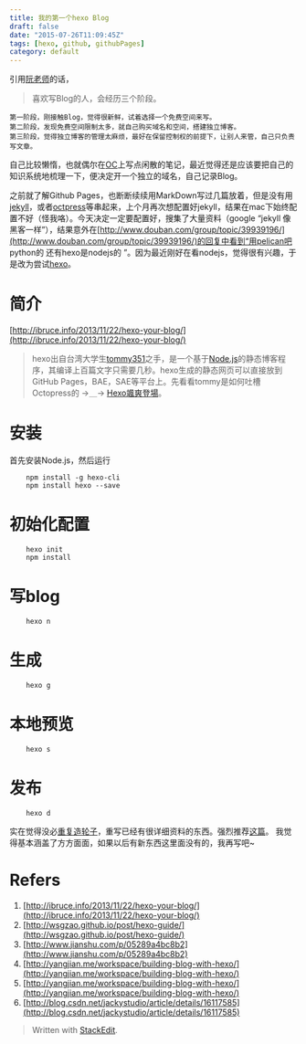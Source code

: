 ```yaml
---
title: 我的第一个hexo Blog
draft: false
date: "2015-07-26T11:09:45Z"
tags: [hexo, github, githubPages]
category: default
---
```


引用[阮老师](http://www.ruanyifeng.com/blog/2012/08/blogging_with_jekyll.html)的话，

> 喜欢写Blog的人，会经历三个阶段。
> 
	第一阶段，刚接触Blog，觉得很新鲜，试着选择一个免费空间来写。
	第二阶段，发现免费空间限制太多，就自己购买域名和空间，搭建独立博客。
	第三阶段，觉得独立博客的管理太麻烦，最好在保留控制权的前提下，让别人来管，自己只负责写文章。

自己比较懒惰，也就偶尔在[OC](http://my.oschina.net/magicly007/blog)上写点闲散的笔记，最近觉得还是应该要把自己的知识系统地梳理一下，便决定开一个独立的域名，自己记录Blog。

之前就了解Github Pages，也断断续续用MarkDown写过几篇放着，但是没有用[jekyll](http://jekyllrb.com/)，或者[octpress](http://octopress.org/)等串起来，上个月再次想配置好jekyll，结果在mac下始终配置不好（怪我咯）。今天决定一定要配置好，搜集了大量资料（google “jekyll 像黑客一样”），结果意外在[http://www.douban.com/group/topic/39939196/](http://www.douban.com/group/topic/39939196/)的回复中看到“用pelican吧 python的 还有hexo是nodejs的 ”。因为最近刚好在看nodejs，觉得很有兴趣，于是改为尝试[hexo](https://hexo.io/zh-cn/)。

<!-- more -->

# 简介

[http://ibruce.info/2013/11/22/hexo-your-blog/](http://ibruce.info/2013/11/22/hexo-your-blog/)
> hexo出自台湾大学生[tommy351](https://twitter.com/tommy351)之手，是一个基于[Node.js](https://nodejs.org/)的静态博客程序，其编译上百篇文字只需要几秒。hexo生成的静态网页可以直接放到GitHub Pages，BAE，SAE等平台上。先看看tommy是如何吐槽Octopress的 →＿→ [Hexo颯爽登場](http://zespia.tw/blog/2012/10/11/hexo-debut/)。

# 安装

首先安装Node.js，然后运行
``` shell
	npm install -g hexo-cli
	npm install hexo --save
```

# 初始化配置

``` shell
	hexo init
	npm install
```

# 写blog

``` shell
	hexo n
```

# 生成

``` shell
	hexo g
```

# 本地预览

``` shell
	hexo s
```

# 发布

``` shell
	hexo d
```

实在觉得没必[重复造轮子](https://en.wikipedia.org/wiki/Reinventing_the_wheel)，重写已经有很详细资料的东西。强烈推荐[这篇](http://ibruce.info/2013/11/22/hexo-your-blog/)。 我觉得基本涵盖了方方面面，如果以后有新东西这里面没有的，我再写吧~

# Refers
1. [http://ibruce.info/2013/11/22/hexo-your-blog/](http://ibruce.info/2013/11/22/hexo-your-blog/)
2. [http://wsgzao.github.io/post/hexo-guide/](http://wsgzao.github.io/post/hexo-guide/)
3. [http://www.jianshu.com/p/05289a4bc8b2](http://www.jianshu.com/p/05289a4bc8b2)
4. [http://yangjian.me/workspace/building-blog-with-hexo/](http://yangjian.me/workspace/building-blog-with-hexo/)
5. [http://yangjian.me/workspace/building-blog-with-hexo/](http://yangjian.me/workspace/building-blog-with-hexo/)
6. [http://blog.csdn.net/jackystudio/article/details/16117585](http://blog.csdn.net/jackystudio/article/details/16117585)


> Written with [StackEdit](https://stackedit.io/).
